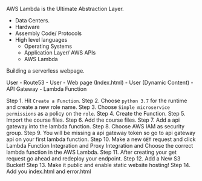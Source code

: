 AWS Lambda is the Ultimate Abstraction Layer.

- Data Centers.
- Hardware
- Assembly Code/ Protocols
- High level languages
  - Operating Systems
  - Application Layer/ AWS APIs
  - AWS Lambda

Building a serverless webpage.

User - Route53 - User - Web page (Index.html) - User (Dynamic Content) - API Gateway - Lambda Function

Step 1. Hit `Create a Function`.
Step 2. Choose `python 3.7` for the runtime and create a new role name.
Step 3. Choose `Simple microservice permissions` as a policy on the `role`.
Step 4. Create the Function.
Step 5. Import the course files.
Step 6. Add the course files.
Step 7. Add a api gateway into the lambda function.
Step 8. Choose AWS IAM as security group.
Step 9. You will be missing a api gateway token so go to api gateway api on your first lambda function.
Step 10. Make a new `GET` request and click Lambda Function Integration and Proxy Integration and Choose the correct lambda function in the AWS Lambda.
Step 11. After creating your get request go ahead and redeploy your endpoint.
Step 12. Add a New S3 Bucket!
Step 13. Make it public and enable static website hosting!
Step 14. Add you index.html and error.html
